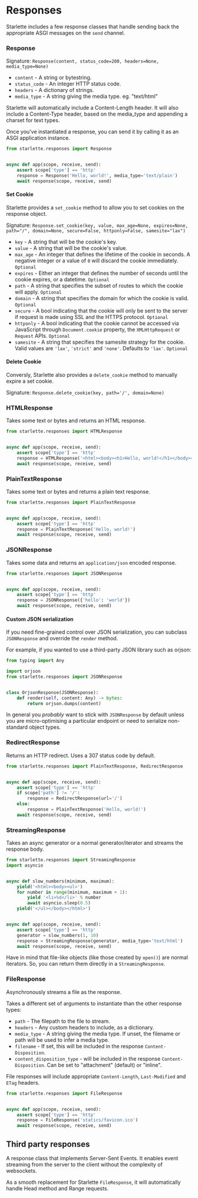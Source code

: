 
# Responses


Starlette includes a few response classes that handle sending back the
appropriate ASGI messages on the `send` channel.


### Response


Signature: `Response(content, status_code=200, headers=None, media_type=None)`


* `content` - A string or bytestring.
* `status_code` - An integer HTTP status code.
* `headers` - A dictionary of strings.
* `media_type` - A string giving the media type. eg. "text/html"


Starlette will automatically include a Content-Length header. It will also
include a Content-Type header, based on the media_type and appending a charset
for text types.


Once you've instantiated a response, you can send it by calling it as an
ASGI application instance.



```python
from starlette.responses import Response


async def app(scope, receive, send):
    assert scope['type'] == 'http'
    response = Response('Hello, world!', media_type='text/plain')
    await response(scope, receive, send)

```

#### Set Cookie


Starlette provides a `set_cookie` method to allow you to set cookies on the response object.


Signature: `Response.set_cookie(key, value, max_age=None, expires=None, path="/", domain=None, secure=False, httponly=False, samesite="lax")`


* `key` - A string that will be the cookie's key.
* `value` - A string that will be the cookie's value.
* `max_age` - An integer that defines the lifetime of the cookie in seconds. A negative integer or a value of `0` will discard the cookie immediately. `Optional`
* `expires` - Either an integer that defines the number of seconds until the cookie expires, or a datetime. `Optional`
* `path` - A string that specifies the subset of routes to which the cookie will apply. `Optional`
* `domain` - A string that specifies the domain for which the cookie is valid. `Optional`
* `secure` - A bool indicating that the cookie will only be sent to the server if request is made using SSL and the HTTPS protocol. `Optional`
* `httponly` - A bool indicating that the cookie cannot be accessed via JavaScript through `Document.cookie` property, the `XMLHttpRequest` or `Request` APIs. `Optional`
* `samesite` - A string that specifies the samesite strategy for the cookie. Valid values are `'lax'`, `'strict'` and `'none'`. Defaults to `'lax'`. `Optional`


#### Delete Cookie


Conversly, Starlette also provides a `delete_cookie` method to manually expire a set cookie.


Signature: `Response.delete_cookie(key, path='/', domain=None)`


### HTMLResponse


Takes some text or bytes and returns an HTML response.



```python
from starlette.responses import HTMLResponse


async def app(scope, receive, send):
    assert scope['type'] == 'http'
    response = HTMLResponse('<html><body><h1>Hello, world!</h1></body></html>')
    await response(scope, receive, send)

```

### PlainTextResponse


Takes some text or bytes and returns a plain text response.



```python
from starlette.responses import PlainTextResponse


async def app(scope, receive, send):
    assert scope['type'] == 'http'
    response = PlainTextResponse('Hello, world!')
    await response(scope, receive, send)

```

### JSONResponse


Takes some data and returns an `application/json` encoded response.



```python
from starlette.responses import JSONResponse


async def app(scope, receive, send):
    assert scope['type'] == 'http'
    response = JSONResponse({'hello': 'world'})
    await response(scope, receive, send)

```

#### Custom JSON serialization


If you need fine-grained control over JSON serialization, you can subclass
`JSONResponse` and override the `render` method.


For example, if you wanted to use a third-party JSON library such as
orjson:



```python
from typing import Any

import orjson
from starlette.responses import JSONResponse


class OrjsonResponse(JSONResponse):
    def render(self, content: Any) -> bytes:
        return orjson.dumps(content)

```

In general you *probably* want to stick with `JSONResponse` by default unless
you are micro-optimising a particular endpoint or need to serialize non-standard
object types.


### RedirectResponse


Returns an HTTP redirect. Uses a 307 status code by default.



```python
from starlette.responses import PlainTextResponse, RedirectResponse


async def app(scope, receive, send):
    assert scope['type'] == 'http'
    if scope['path'] != '/':
        response = RedirectResponse(url='/')
    else:
        response = PlainTextResponse('Hello, world!')
    await response(scope, receive, send)

```

### StreamingResponse


Takes an async generator or a normal generator/iterator and streams the response body.



```python
from starlette.responses import StreamingResponse
import asyncio


async def slow_numbers(minimum, maximum):
    yield('<html><body><ul>')
    for number in range(minimum, maximum + 1):
        yield '<li>%d</li>' % number
        await asyncio.sleep(0.5)
    yield('</ul></body></html>')


async def app(scope, receive, send):
    assert scope['type'] == 'http'
    generator = slow_numbers(1, 10)
    response = StreamingResponse(generator, media_type='text/html')
    await response(scope, receive, send)

```

Have in mind that file-like objects (like those created by `open()`) are normal iterators. So, you can return them directly in a `StreamingResponse`.


### FileResponse


Asynchronously streams a file as the response.


Takes a different set of arguments to instantiate than the other response types:


* `path` - The filepath to the file to stream.
* `headers` - Any custom headers to include, as a dictionary.
* `media_type` - A string giving the media type. If unset, the filename or path will be used to infer a media type.
* `filename` - If set, this will be included in the response `Content-Disposition`.
* `content_disposition_type` - will be included in the response `Content-Disposition`. Can be set to "attachment" (default) or "inline".


File responses will include appropriate `Content-Length`, `Last-Modified` and `ETag` headers.



```python
from starlette.responses import FileResponse


async def app(scope, receive, send):
    assert scope['type'] == 'http'
    response = FileResponse('statics/favicon.ico')
    await response(scope, receive, send)

```

## Third party responses


A response class that implements Server-Sent Events. It enables event streaming from the server to the client without the complexity of websockets.


As a smooth replacement for Starlette `FileResponse`, it will automatically handle Head method and Range requests.



